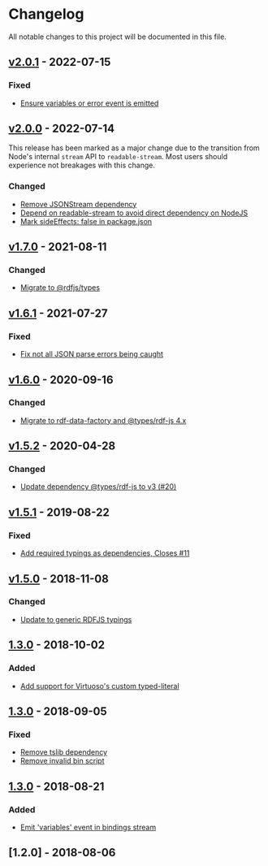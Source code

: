 # Changelog
All notable changes to this project will be documented in this file.

<a name="v2.0.1"></a>
## [v2.0.1](https://github.com/rubensworks/sparqljson-parse.js/compare/v2.0.0...v2.0.1) - 2022-07-15

### Fixed
* [Ensure variables or error event is emitted](https://github.com/rubensworks/sparqljson-parse.js/commit/40a86691c9096a75ef3218a928e73bc0ea68cefb)

<a name="v2.0.0"></a>
## [v2.0.0](https://github.com/rubensworks/sparqljson-parse.js/compare/v1.7.0...v2.0.0) - 2022-07-14

This release has been marked as a major change due to the transition from Node's internal `stream` API to `readable-stream`.
Most users should experience not breakages with this change.

### Changed
* [Remove JSONStream dependency](https://github.com/rubensworks/sparqljson-parse.js/commit/18d98ff26dfa553bb8b8e33c3d5472384c4fb269)
* [Depend on readable-stream to avoid direct dependency on NodeJS](https://github.com/rubensworks/sparqljson-parse.js/commit/e4fc43ca7dda310e81077b24926c4a7e82355707)
* [Mark sideEffects: false in package.json](https://github.com/rubensworks/sparqljson-parse.js/commit/959ff9c381963347df5a02ee697623f1ae29e061)

<a name="v1.7.0"></a>
## [v1.7.0](https://github.com/rubensworks/sparqljson-parse.js/compare/v1.6.1...v1.7.0) - 2021-08-11

### Changed
* [Migrate to @rdfjs/types](https://github.com/rubensworks/sparqljson-parse.js/commit/160aee426f812ff86194f47bb67ab1d93acf5a5a)

<a name="v1.6.1"></a>
## [v1.6.1](https://github.com/rubensworks/sparqljson-parse.js/compare/v1.6.0...v1.6.1) - 2021-07-27

### Fixed
* [Fix not all JSON parse errors being caught](https://github.com/rubensworks/sparqljson-parse.js/commit/3389a2949f0d59a959fb43d4c7b8c248a891b30c)

<a name="v1.6.0"></a>
## [v1.6.0](https://github.com/rubensworks/sparqljson-parse.js/compare/v1.5.2...v1.6.0) - 2020-09-16

### Changed
* [Migrate to rdf-data-factory and @types/rdf-js 4.x](https://github.com/rubensworks/sparqljson-parse.js/commit/98bd2eb22809945e1b7b244e70cac2bf5adbb952)

<a name="v1.5.2"></a>
## [v1.5.2](https://github.com/rubensworks/sparqljson-parse.js/compare/v1.5.1...v1.5.2) - 2020-04-28

### Changed
* [Update dependency @types/rdf-js to v3 (#20)](https://github.com/rubensworks/sparqljson-parse.js/commit/72bdf12d1bda94a2da234e7f593d06eabeb6dbaf)

<a name="v1.5.1"></a>
## [v1.5.1](https://github.com/rubensworks/sparqljson-parse.js/compare/v1.5.0...v1.5.1) - 2019-08-22

### Fixed
* [Add required typings as dependencies, Closes #11](https://github.com/rubensworks/sparqljson-parse.js/commit/d5d2b1e9c15b6a8269d3595439760058c4433c9a)

<a name="v1.5.0"></a>
## [v1.5.0](https://github.com/rubensworks/sparqljson-parse.js/compare/v1.4.0...v1.5.0) - 2018-11-08

### Changed
* [Update to generic RDFJS typings](https://github.com/rubensworks/sparqljson-parse.js/commit/f0c44dd7f5d19dbe626b292353f4de169c0b4939)

<a name="1.4.0"></a>
## [1.3.0](https://github.com/rubensworks/sparqljson-parse.js/compare/v1.3.1...v1.4.0) - 2018-10-02
### Added
- [Add support for Virtuoso's custom typed-literal](https://github.com/rubensworks/sparqljson-parse.js/commit/d26c08c1028b0defc58f84cfa7a4f3fcbe15d2b5)

<a name="1.3.1"></a>
## [1.3.0](https://github.com/rubensworks/sparqljson-parse.js/compare/v1.3.0...v1.3.1) - 2018-09-05
### Fixed
- [Remove tslib dependency](https://github.com/rubensworks/sparqljson-parse.js/commit/969b0b03f22b578bb2a67641c663bd057392c284)
- [Remove invalid bin script](https://github.com/rubensworks/sparqljson-parse.js/commit/b111b4904d07f9ce81ca7d7bffaa659d3fee4d4c)

<a name="1.3.0"></a>
## [1.3.0](https://github.com/rubensworks/sparqljson-parse.js/compare/v1.2.0...v1.3.0) - 2018-08-21
### Added
- [Emit 'variables' event in bindings stream](https://github.com/rubensworks/sparqljson-parse.js/commit/b2421decfded34fb68e7ebacabf887f6063aa531)

<a name="1.2.0"></a>
## [1.2.0] - 2018-08-06
